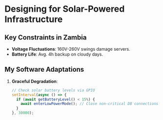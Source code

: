 # Designing for Solar-Powered Infrastructure  

## Key Constraints in Zambia  
- **Voltage Fluctuations**: 160V-260V swings damage servers.  
- **Battery Life**: Avg. 4h backup on cloudy days.  

## My Software Adaptations  
1. **Graceful Degradation**:  
   ```javascript
   // Check solar battery levels via GPIO
   setInterval(async () => {
     if (await getBatteryLevel() < 15%) {
       await enterLowPowerMode(); // Close non-critical DB connections
     }
   }, 30000);